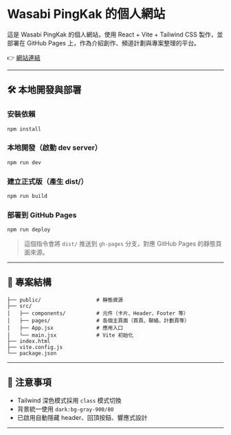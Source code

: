 # Wasabi PingKak 的個人網站

這是 Wasabi PingKak 的個人網站，使用 React + Vite + Tailwind CSS 製作，並部署在 GitHub Pages 上，作為介紹創作、頻道計劃與專案整理的平台。

👉 [網站連結](https://wasabipingkak.github.io/Pingkak-Site/)

---

## 🛠️ 本地開發與部署

### 安裝依賴
```bash
npm install
```

### 本地開發（啟動 dev server）
```bash
npm run dev
```

### 建立正式版（產生 dist/）
```bash
npm run build
```

### 部署到 GitHub Pages
```bash
npm run deploy
```
> 這個指令會將 `dist/` 推送到 `gh-pages` 分支，對應 GitHub Pages 的靜態頁面來源。

---

## 📁 專案結構

```
├── public/                  # 靜態資源
├── src/
│   ├── components/          # 元件（卡片、Header、Footer 等）
│   ├── pages/               # 各個主頁面（首頁、聯絡、計劃頁等）
│   ├── App.jsx              # 應用入口
│   └── main.jsx             # Vite 初始化
├── index.html
├── vite.config.js
└── package.json
```

---

## 📌 注意事項

- Tailwind 深色模式採用 `class` 模式切換
- 背景統一使用 `dark:bg-gray-900/80`
- 已啟用自動隱藏 header、回頂按鈕、響應式設計

---
